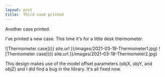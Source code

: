 ```yaml
---
layout: post
title:  Third case printed
---
```


Another case printed. 


I've printed a new case. 
This time it's for a little desk thermometer.

![Thermometer case]({{ site.url }}/images/2021-03-19-Thermometer1.jpg)
![Thermometer case]({{ site.url }}/images/2021-03-19-Thermometer2.jpg)

This design makes use of the model offset parameters (objX, objY, and objZ)
and I did find a bug in the library. It's all fixed now.
